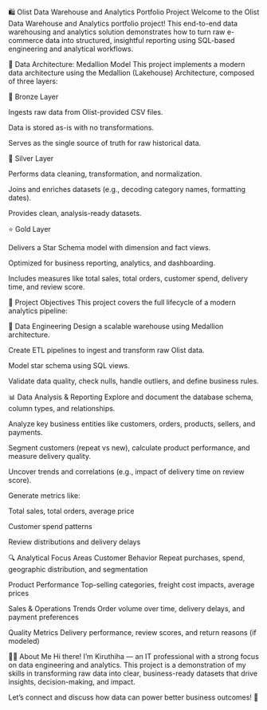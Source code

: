 🛍️ Olist Data Warehouse and Analytics Portfolio Project
Welcome to the Olist Data Warehouse and Analytics portfolio project!
This end-to-end data warehousing and analytics solution demonstrates how to turn raw e-commerce data into structured, insightful reporting using SQL-based engineering and analytical workflows.

🧱 Data Architecture: Medallion Model
This project implements a modern data architecture using the Medallion (Lakehouse) Architecture, composed of three layers:

🔹 Bronze Layer

Ingests raw data from Olist-provided CSV files.

Data is stored as-is with no transformations.

Serves as the single source of truth for raw historical data.

🔸 Silver Layer

Performs data cleaning, transformation, and normalization.

Joins and enriches datasets (e.g., decoding category names, formatting dates).

Provides clean, analysis-ready datasets.

⭐ Gold Layer

Delivers a Star Schema model with dimension and fact views.

Optimized for business reporting, analytics, and dashboarding.

Includes measures like total sales, total orders, customer spend, delivery time, and review score.

📌 Project Objectives
This project covers the full lifecycle of a modern analytics pipeline:

🔧 Data Engineering
Design a scalable warehouse using Medallion architecture.

Create ETL pipelines to ingest and transform raw Olist data.

Model star schema using SQL views.

Validate data quality, check nulls, handle outliers, and define business rules.

📊 Data Analysis & Reporting
Explore and document the database schema, column types, and relationships.

Analyze key business entities like customers, orders, products, sellers, and payments.

Segment customers (repeat vs new), calculate product performance, and measure delivery quality.

Uncover trends and correlations (e.g., impact of delivery time on review score).

Generate metrics like:

Total sales, total orders, average price

Customer spend patterns

Review distributions and delivery delays

🔍 Analytical Focus Areas
Customer Behavior
Repeat purchases, spend, geographic distribution, and segmentation

Product Performance
Top-selling categories, freight cost impacts, average prices

Sales & Operations Trends
Order volume over time, delivery delays, and payment preferences

Quality Metrics
Delivery performance, review scores, and return reasons (if modeled)

🧑‍💻 About Me
Hi there! I’m Kiruthiha — an IT professional with a strong focus on data engineering and analytics.
This project is a demonstration of my skills in transforming raw data into clear, business-ready datasets that drive insights, decision-making, and impact.

Let’s connect and discuss how data can power better business outcomes! 🚀
